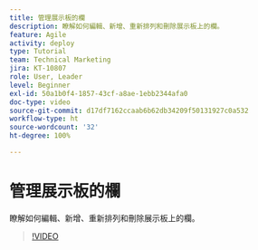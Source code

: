 ```yaml
---
title: 管理展示板的欄
description: 瞭解如何編輯、新增、重新排列和刪除展示板上的欄。
feature: Agile
activity: deploy
type: Tutorial
team: Technical Marketing
jira: KT-10807
role: User, Leader
level: Beginner
exl-id: 50a1b0f4-1857-43cf-a8ae-1ebb2344afa0
doc-type: video
source-git-commit: d17df7162ccaab6b62db34209f50131927c0a532
workflow-type: ht
source-wordcount: '32'
ht-degree: 100%

---
```


# 管理展示板的欄

瞭解如何編輯、新增、重新排列和刪除展示板上的欄。

>[!VIDEO](https://video.tv.adobe.com/v/346570/?quality=12&learn=on&enablevpops)
